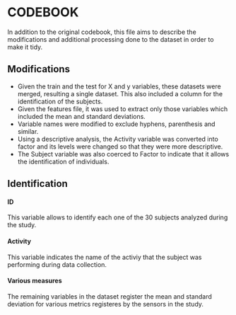 # CODEBOOK

In addition to the original codebook, this file aims to describe the modifications and additional processing done to the dataset in order to make it tidy.

## Modifications

 - Given the train and the test for X and y variables, these datasets were merged, resulting a single dataset. This also included a column for the identification of the subjects.
 - Given the features file, it was used to extract only those variables which included the mean and standard deviations.
 - Variable names were modified to exclude hyphens, parenthesis and similar.
 - Using a descriptive analysis, the Activity variable was converted into factor and its levels were changed so that they were more descriptive.
 - The Subject variable was also coerced to Factor to indicate that it allows the identification of individuals.
 
 
 ## Identification
 
 #### ID
 This variable allows to identify each one of the 30 subjects analyzed during the study.
 
 #### Activity
 This variable indicates the name of the activiy that the subject was performing during data collection.
 
 #### Various measures
 The remaining variables in the dataset register the mean and standard deviation for various metrics registeres by the sensors in the study.
